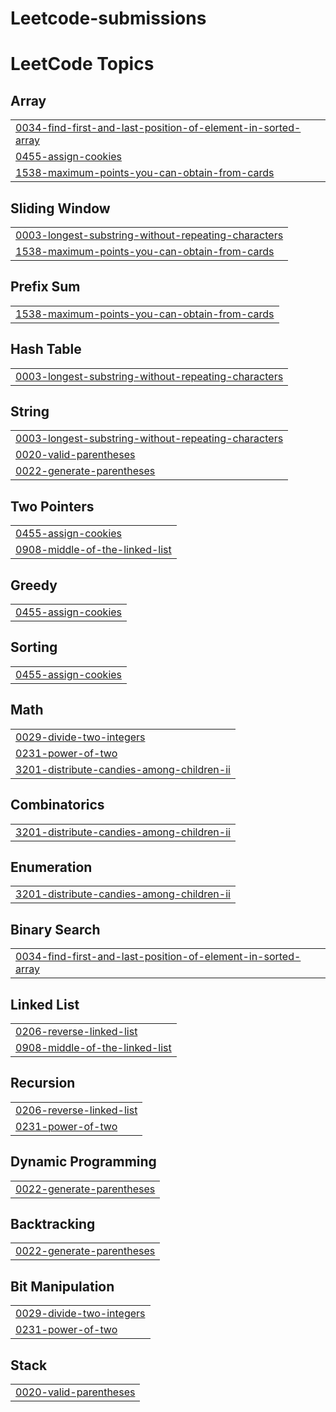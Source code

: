 # Leetcode-submissions
<!---LeetCode Topics Start-->
# LeetCode Topics
## Array
|  |
| ------- |
| [0034-find-first-and-last-position-of-element-in-sorted-array](https://github.com/manaspohane2307/Leetcode-submissions/tree/master/0034-find-first-and-last-position-of-element-in-sorted-array) |
| [0455-assign-cookies](https://github.com/manaspohane2307/Leetcode-submissions/tree/master/0455-assign-cookies) |
| [1538-maximum-points-you-can-obtain-from-cards](https://github.com/manaspohane2307/Leetcode-submissions/tree/master/1538-maximum-points-you-can-obtain-from-cards) |
## Sliding Window
|  |
| ------- |
| [0003-longest-substring-without-repeating-characters](https://github.com/manaspohane2307/Leetcode-submissions/tree/master/0003-longest-substring-without-repeating-characters) |
| [1538-maximum-points-you-can-obtain-from-cards](https://github.com/manaspohane2307/Leetcode-submissions/tree/master/1538-maximum-points-you-can-obtain-from-cards) |
## Prefix Sum
|  |
| ------- |
| [1538-maximum-points-you-can-obtain-from-cards](https://github.com/manaspohane2307/Leetcode-submissions/tree/master/1538-maximum-points-you-can-obtain-from-cards) |
## Hash Table
|  |
| ------- |
| [0003-longest-substring-without-repeating-characters](https://github.com/manaspohane2307/Leetcode-submissions/tree/master/0003-longest-substring-without-repeating-characters) |
## String
|  |
| ------- |
| [0003-longest-substring-without-repeating-characters](https://github.com/manaspohane2307/Leetcode-submissions/tree/master/0003-longest-substring-without-repeating-characters) |
| [0020-valid-parentheses](https://github.com/manaspohane2307/Leetcode-submissions/tree/master/0020-valid-parentheses) |
| [0022-generate-parentheses](https://github.com/manaspohane2307/Leetcode-submissions/tree/master/0022-generate-parentheses) |
## Two Pointers
|  |
| ------- |
| [0455-assign-cookies](https://github.com/manaspohane2307/Leetcode-submissions/tree/master/0455-assign-cookies) |
| [0908-middle-of-the-linked-list](https://github.com/manaspohane2307/Leetcode-submissions/tree/master/0908-middle-of-the-linked-list) |
## Greedy
|  |
| ------- |
| [0455-assign-cookies](https://github.com/manaspohane2307/Leetcode-submissions/tree/master/0455-assign-cookies) |
## Sorting
|  |
| ------- |
| [0455-assign-cookies](https://github.com/manaspohane2307/Leetcode-submissions/tree/master/0455-assign-cookies) |
## Math
|  |
| ------- |
| [0029-divide-two-integers](https://github.com/manaspohane2307/Leetcode-submissions/tree/master/0029-divide-two-integers) |
| [0231-power-of-two](https://github.com/manaspohane2307/Leetcode-submissions/tree/master/0231-power-of-two) |
| [3201-distribute-candies-among-children-ii](https://github.com/manaspohane2307/Leetcode-submissions/tree/master/3201-distribute-candies-among-children-ii) |
## Combinatorics
|  |
| ------- |
| [3201-distribute-candies-among-children-ii](https://github.com/manaspohane2307/Leetcode-submissions/tree/master/3201-distribute-candies-among-children-ii) |
## Enumeration
|  |
| ------- |
| [3201-distribute-candies-among-children-ii](https://github.com/manaspohane2307/Leetcode-submissions/tree/master/3201-distribute-candies-among-children-ii) |
## Binary Search
|  |
| ------- |
| [0034-find-first-and-last-position-of-element-in-sorted-array](https://github.com/manaspohane2307/Leetcode-submissions/tree/master/0034-find-first-and-last-position-of-element-in-sorted-array) |
## Linked List
|  |
| ------- |
| [0206-reverse-linked-list](https://github.com/manaspohane2307/Leetcode-submissions/tree/master/0206-reverse-linked-list) |
| [0908-middle-of-the-linked-list](https://github.com/manaspohane2307/Leetcode-submissions/tree/master/0908-middle-of-the-linked-list) |
## Recursion
|  |
| ------- |
| [0206-reverse-linked-list](https://github.com/manaspohane2307/Leetcode-submissions/tree/master/0206-reverse-linked-list) |
| [0231-power-of-two](https://github.com/manaspohane2307/Leetcode-submissions/tree/master/0231-power-of-two) |
## Dynamic Programming
|  |
| ------- |
| [0022-generate-parentheses](https://github.com/manaspohane2307/Leetcode-submissions/tree/master/0022-generate-parentheses) |
## Backtracking
|  |
| ------- |
| [0022-generate-parentheses](https://github.com/manaspohane2307/Leetcode-submissions/tree/master/0022-generate-parentheses) |
## Bit Manipulation
|  |
| ------- |
| [0029-divide-two-integers](https://github.com/manaspohane2307/Leetcode-submissions/tree/master/0029-divide-two-integers) |
| [0231-power-of-two](https://github.com/manaspohane2307/Leetcode-submissions/tree/master/0231-power-of-two) |
## Stack
|  |
| ------- |
| [0020-valid-parentheses](https://github.com/manaspohane2307/Leetcode-submissions/tree/master/0020-valid-parentheses) |
<!---LeetCode Topics End-->